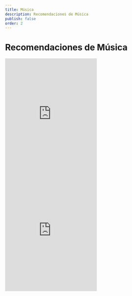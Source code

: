 ```yaml
---
title: Música
description: Recomendaciones de Música
publish: false
order: 2
---
```


# Recomendaciones de Música

<div style="block">
  <div style="display: inline-block">
    <iframe src="https://open.spotify.com/embed/playlist/3XMGeogfAGUsZHWdAAr7C3" width="300" height="380" frameborder="0" allowtransparency="true" allow="encrypted-media"></iframe>
  </div>
  <div style="display: inline-block">
    <iframe src="https://open.spotify.com/embed/playlist/1aYt9qObdvWJWvdz7UmtyN" width="300" height="380" frameborder="0" allowtransparency="true" allow="encrypted-media"></iframe>
  </div>
</div>
